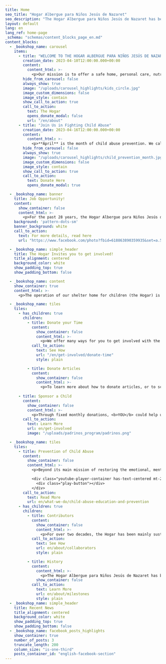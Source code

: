 ```yaml
---
title: Home
seo_title: "Hogar Albergue para Niños Jesús de Nazaret"
seo_description: "The Hogar Albergue para Niños Jesús de Nazaret has been providing love, services, and a better future to boys and girls who have been victims of abuse or neglect for over twenty years."
layout: default
lang: en
lang_ref: home-page
_schema: "schemas/content_blocks_page_en.md"
content_blocks:
  - _bookshop_name: carousel
    items:
      - title: "WELCOME TO THE HOGAR ALBERGUE PARA NIÑOS JESÚS DE NAZARET!"
        creation_date: 2023-04-10T12:00:00.000+00:00
        content:
          content_html: >-
            <p>Our mission is to offer a safe home, personal care, nutrition, education, medical services, transportation, recreation, and social and psychological services to girls and boys who are victims of abuse or neglect. We provide for all their needs with lots of LOVE</p>
        hide_from_carousel: false
        always_show: true
        image: "/uploads/carousel_highlights/kids_circle.jpg"
        image_custom_dimensions: false
        image_style: contain
        show_call_to_action: true
        call_to_action:
          text: The Hogar
          opens_donate_modal: false
          url: "/en/about"
      - title: "Join Us in Fighting Child Abuse"
        creation_date: 2023-04-16T12:00:00.000+00:00
        content:
          content_html: >-
            <p>**April** is the month of child abuse prevention. We call on all citizens of the Island to ensure the safety, protection and quality of life of all children in Puerto Rico. To love and protect our children, and report child abuse is everyone's responsibility. We invite you to support our mission by donating your time, services or funds!</p>
        hide_from_carousel: false
        always_show: true
        image: "/uploads/carousel_highlights/child_prevention_month.jpg"
        image_custom_dimensions: false
        image_style: contain
        show_call_to_action: true
        call_to_action:
          text: Donate Here
          opens_donate_modal: true

  - _bookshop_name: banner
    title: Job Opportunity!
    content:
      show_container: false
      content_html: >-
        <p>For the past 28 years, the Hogar Albergue para Niños Jesús de Nazaret, Inc. has offered loving care to hundreds of children. If you want to make a difference and become part of our family, this is your opportunity!</p>
    background: 'pattern-dots-sm'
    banner_background: white
    call_to_action: 
      text: For more details, read here
      url: "https://www.facebook.com/photo?fbid=618863890359935&set=a.562879095958415"

  - _bookshop_name: simple_header
    title: The Hogar Invites you to get involved!
    title_alignment: centered
    background_color: white
    show_padding_top: true
    show_padding_bottom: false

  - _bookshop_name: content
    show_container: true
    content_html: >-
      <p>The operation of our shelter home for children (the Hogar) is greatly possible thanks to grants and donations from institutions such as United Way, government agencies, civic organizations, merchants and private companies. However, most important is the support of the COMMUNITY, individuals and families that are committed to help El Hogar continue its work and make a difference in the lives of its children.</p>

  - _bookshop_name: tiles
    tiles:
      - has_children: true
        children:
          - title: Donate your Time
            content:
              show_container: false
              content_html: >-
                <p>We offer many ways for you to get involved with the Hogar and see first-hand the results of your efforts and dedication.</p>
            call_to_action:
              text: See How
              url: "/en/get-involved/donate-time"
              style: plain

          - title: Donate Articles
            content:
              show_container: false
              content_html: >-
                <p>To learn more about how to donate articles, or to schedule the delivery of your donations, contact us by phone at <a href="tel:7878316161">(787) 831-6161</a>.</p>
              
      - title: Sponsor a Child
        content:
          show_container: false
          content_html: >-
            <p>Through fixed monthly donations, <b>YOU</b> could help us defray the costs of the services we provide to our children while they reside at the Hogar.</p>
        call_to_action:
          text: Learn More
          url: en/get-involved
          image: "/uploads/padrinos_program/padrinos.png"

  - _bookshop_name: tiles
    tiles:
      - title: Prevention of Child Abuse
        content:
          show_container: false
          content_html: >-
            <p>Beyond its main mission of restoring the emotional, mental and physical health of children who have been victims of abuse, the Hogar promotes initiatives to educate the community of Puerto Rico about child abuse, and to help eradicate this problem over time.</p>

            <div class="youtube-player-container has-text-centered mt-2" data-embed="biW0VL6aMfE">
              <div class="play-button"></div>
            </div>
        call_to_action:
          text: Read More
          url: en/what-we-do/child-abuse-education-and-prevention
      - has_children: true
        children:
          - title: Contributors
            content:
              show_container: false
              content_html: >-
                <p>For over two decades, the Hogar has been mainly sustained by the financial support of government agencies, private grants and donations, religious and civic organizations, corporations, businesses, and residents of the City of Mayagüez and surrounding towns.</p>
            call_to_action:
              text: See How
              url: en/about/collaborators
              style: plain

          - title: History
            content:
              content_html: >-
                <p>The Hogar Albergue para Niños Jesús de Nazaret has been providing love, services, and a better future to boys and girls who have been victims of abuse or neglect for over twenty years.</p>
              show_container: false
            call_to_action:
              text: Learn More
              url: en/about/milestones
              style: plain
  - _bookshop_name: simple_header
    title: Recent News
    title_alignment: centered
    background_color: white
    show_padding_top: true
    show_padding_bottom: false
  - _bookshop_name: facebook_posts_highlights
    show_container: true
    number_of_posts: 3
    truncate_length: 200
    column_size: "is-one-third"
    posts_container_id: "english-facebook-section"
---
```

